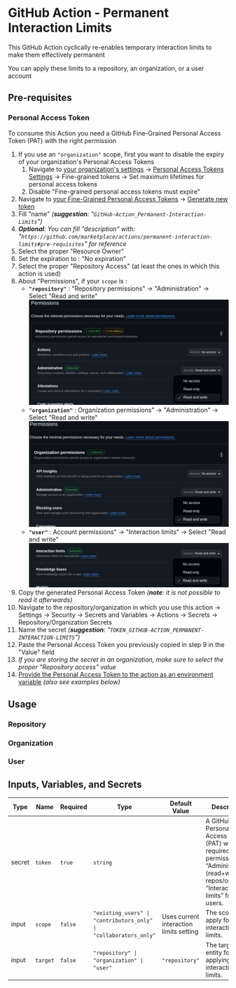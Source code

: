 # GitHub Action - Permanent Interaction Limits

This GitHub Action cyclically re-enables temporary interaction limits to make them effectively permanent

You can apply these limits to a repository, an organization, or a user account

## Pre-requisites

### Personal Access Token

To consume this Action you need a GitHub Fine-Grained Personal Access Token (PAT) with the right permission

1. If you use an `"organization"` scope, first you want to disable the expiry of your organization's Personal Access Tokens
	1. Navigate to [your organization's settings](https://github.com/organizations/<ORGANIZATION_NAME>/settings) → [Personal Access Tokens Settings](https://github.com/organizations/<ORGANIZATION_NAME>/settings/personal-access-tokens) → Fine-grained tokens → Set maximum lifetimes for personal access tokens
	2. Disable "Fine-grained personal access tokens must expire"
2. Navigate to [your Fine-Grained Personal Access Tokens](https://github.com/settings/personal-access-tokens) → [Generate new token](https://github.com/settings/personal-access-tokens/new)
3. Fill "name" _(**suggestion**: "`GitHub-Action_Permanent-Interaction-Limits`")_
4. _**Optional**: You can fill "description" with: "`https://github.com/marketplace/actions/permanent-interaction-limits#pre-requisites`" for reference_
5. Select the proper "Resource Owner"
6. Set the expiration to : "No expiration"
7. Select the proper "Repository Access" (at least the ones in which this action is used)
8. About "Permissions", if your `scope` is :
	- **`"repository"`** : "Repository permissions" → "Administration" → Select "Read and write"
	![Repository](docs/images/repository.png)
	- **`"organization"`** : Organization permissions" → "Administration" → Select "Read and write"
	![Organization](docs/images/organization.png)
	- **`"user"`** : Account permissions" → "Interaction limits" → Select "Read and write"
	![User](docs/images/user.png)
9. Copy the generated Personal Access Token _(**note**: it is not possible to read it afterwards)_
10. Navigate to the repository/organization in which you use this action → Settings → Security → Secrets and Variables → Actions → Secrets → Repository/Organization Secrets
11. Name the secret _(**suggestion**: "`TOKEN_GITHUB-ACTION_PERMANENT-INTERACTION-LIMITS`")_
12. Paste the Personal Access Token you previously copied in step 9 in the "Value" field
13. _If you are storing the secret in an organization, make sure to select the proper "Repository access" value_
14. [Provide the Personal Access Token to the action as an environment variable](https://docs.github.com/en/actions/how-tos/security-for-github-actions/security-guides/using-secrets-in-github-actions#using-secrets-in-a-workflow) _(also see examples below)_

## Usage

<!-- TEMPLATES -->

### Repository



### Organization



### User



## Inputs, Variables, and Secrets

| Type   | Name     | Required | Type                                                              | Default Value                           | Description                                                                                                                                         |
| ------ | -------- | -------- | ----------------------------------------------------------------- | --------------------------------------- | --------------------------------------------------------------------------------------------------------------------------------------------------- |
| secret | `token`  | `true`   | `string`                                                          |                                         | A GitHub Personal Access Token (PAT) with the required permissions: “Administration” (read+write) for repos/orgs or “Interaction limits” for users. |
| input  | `scope`  | `false`  | `"existing_users" \| "contributors_only" \| "collaborators_only"` | Uses current interaction limits setting | The scope to apply for the interaction limits.                                                                                                      |
| input  | `target` | `false`  | `"repository" \| "organization" \| "user"`                        | `"repository"`                          | The target entity for applying the interaction limits.                                                                                              |
